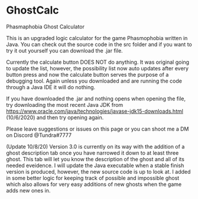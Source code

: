 # GhostCalc
Phasmaphobia Ghost Calculator 

This is an upgraded logic calculator for the game Phasmophobia written in Java. You can check out the source code in the src folder and if you want to try it out yourself you can download the .jar file.

Currently the calculate button DOES NOT do anything. It was original going to update the list, however, the possibility list now auto updates after every button press and now the calculate button serves the purpose of a debugging tool. Again unless you downloaded and are running the code through a Java IDE it will do nothing.

If you have downloaded the .jar and nothing opens when opening the file, try downloading the most recent Java JDK from https://www.oracle.com/java/technologies/javase-jdk15-downloads.html (10/6/2020) and then try opening again.

Please leave suggestions or issues on this page or you can shoot me a DM on Discord @Tundra#7777 

(Update 10/8/20) Version 3.0 is currently on its way with the addition of a ghost description tab once you have narrowed it down to at least three ghost. This tab will let you know the description of the ghost and all of its needed eveidence. I will update the Java executable when a stable finish version is produced, however, the new source code is up to look at. I added in some better logic for keeping track of possible and impossible ghost which also allows for very easy additions of new ghosts when the game adds new ones in.
